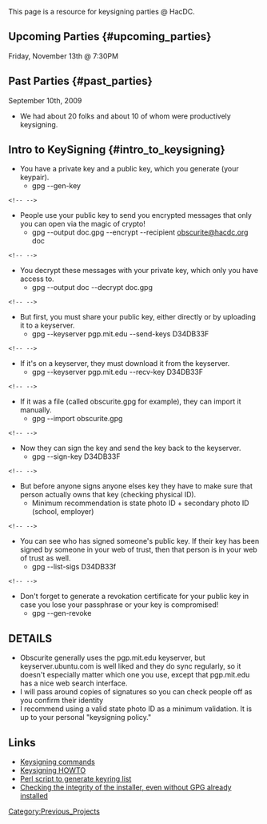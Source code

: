 This page is a resource for keysigning parties @ HacDC.

## Upcoming Parties {#upcoming_parties}

Friday, November 13th @ 7:30PM

## Past Parties {#past_parties}

September 10th, 2009

-   We had about 20 folks and about 10 of whom were productively
    keysigning.

## Intro to KeySigning {#intro_to_keysigning}

-   You have a private key and a public key, which you generate (your
    keypair).
    -   gpg --gen-key

```{=html}
<!-- -->
```
-   People use your public key to send you encrypted messages that only
    you can open via the magic of crypto!
    -   gpg --output doc.gpg --encrypt --recipient obscurite@hacdc.org
        doc

```{=html}
<!-- -->
```
-   You decrypt these messages with your private key, which only you
    have access to.
    -   gpg --output doc --decrypt doc.gpg

```{=html}
<!-- -->
```
-   But first, you must share your public key, either directly or by
    uploading it to a keyserver.
    -   gpg --keyserver pgp.mit.edu --send-keys D34DB33F

```{=html}
<!-- -->
```
-   If it's on a keyserver, they must download it from the keyserver.
    -   gpg --keyserver pgp.mit.edu --recv-key D34DB33F

```{=html}
<!-- -->
```
-   If it was a file (called obscurite.gpg for example), they can import
    it manually.
    -   gpg --import obscurite.gpg

```{=html}
<!-- -->
```
-   Now they can sign the key and send the key back to the keyserver.
    -   gpg --sign-key D34DB33F

```{=html}
<!-- -->
```
-   But before anyone signs anyone elses key they have to make sure that
    person actually owns that key (checking physical ID).
    -   Minimum recommendation is state photo ID + secondary photo ID
        (school, employer)

```{=html}
<!-- -->
```
-   You can see who has signed someone's public key. If their key has
    been signed by someone in your web of trust, then that person is in
    your web of trust as well.
    -   gpg --list-sigs D34DB33f

```{=html}
<!-- -->
```
-   Don't forget to generate a revokation certificate for your public
    key in case you lose your passphrase or your key is compromised!
    -   gpg --gen-revoke

## DETAILS

-   Obscurite generally uses the pgp.mit.edu keyserver, but
    keyserver.ubuntu.com is well liked and they do sync regularly, so it
    doesn't especially matter which one you use, except that pgp.mit.edu
    has a nice web search interface.
-   I will pass around copies of signatures so you can check people off
    as you confirm their identity
-   I recommend using a valid state photo ID as a minimum validation. It
    is up to your personal "keysigning policy."

## Links

-   [Keysigning
    commands](http://commandline.org.uk/command-line/ten-steps-for-attending-a-keysigning-party/)
-   [Keysigning
    HOWTO](http://www.cryptnet.net/fdp/crypto/keysigning_party/en/keysigning_party.html#overview)
-   [Perl script to generate keyring
    list](http://cryptnet.net/fdp/crypto/keysigning_party/en/extra/party-table.pl)
-   [Checking the integrity of the installer, even without GPG already
    installed](http://www.gnupg.org/download/integrity_check.en.html)

[Category:Previous_Projects](Category:Previous_Projects)
